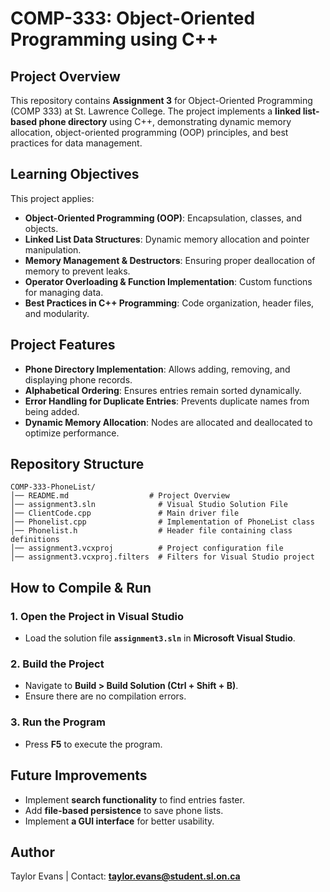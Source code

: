 # COMP-333: Object-Oriented Programming using C++

## Project Overview
This repository contains **Assignment 3** for Object-Oriented Programming (COMP 333) at St. Lawrence College. The project implements a **linked list-based phone directory** using C++, demonstrating dynamic memory allocation, object-oriented programming (OOP) principles, and best practices for data management.

## Learning Objectives
This project applies:
- **Object-Oriented Programming (OOP)**: Encapsulation, classes, and objects.
- **Linked List Data Structures**: Dynamic memory allocation and pointer manipulation.
- **Memory Management & Destructors**: Ensuring proper deallocation of memory to prevent leaks.
- **Operator Overloading & Function Implementation**: Custom functions for managing data.
- **Best Practices in C++ Programming**: Code organization, header files, and modularity.

## Project Features
- **Phone Directory Implementation**: Allows adding, removing, and displaying phone records.
- **Alphabetical Ordering**: Ensures entries remain sorted dynamically.
- **Error Handling for Duplicate Entries**: Prevents duplicate names from being added.
- **Dynamic Memory Allocation**: Nodes are allocated and deallocated to optimize performance.

## Repository Structure
```
COMP-333-PhoneList/
│── README.md                  # Project Overview
│── assignment3.sln              # Visual Studio Solution File
│── ClientCode.cpp               # Main driver file
│── Phonelist.cpp                # Implementation of PhoneList class
│── Phonelist.h                  # Header file containing class definitions
│── assignment3.vcxproj          # Project configuration file
│── assignment3.vcxproj.filters  # Filters for Visual Studio project 
```

## How to Compile & Run
### **1. Open the Project in Visual Studio**
- Load the solution file **`assignment3.sln`** in **Microsoft Visual Studio**.

### **2. Build the Project**
- Navigate to **Build > Build Solution (Ctrl + Shift + B)**.
- Ensure there are no compilation errors.

### **3. Run the Program**
- Press **F5** to execute the program.

## Future Improvements
- Implement **search functionality** to find entries faster.
- Add **file-based persistence** to save phone lists.
- Implement **a GUI interface** for better usability.

## Author
Taylor Evans | Contact: **taylor.evans@student.sl.on.ca**

